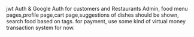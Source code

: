 jwt Auth & Google Auth for  customers and Restaurants Admin, food menu pages,profile page,cart page,suggestions of dishes should be shown,  search food based on tags. for payment, use some kind of virtual money transaction system for now.
